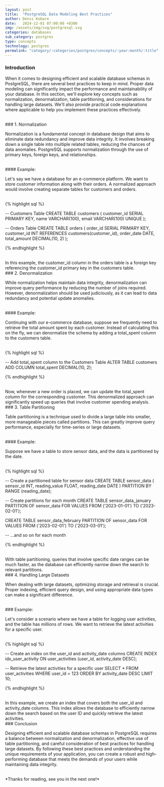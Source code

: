 ```yaml
---
layout: post
title:  "PostgreSQL Data Modeling Best Practices"
author: Denis Kobare
date:   2024-12-01 07:00:00 +0300
img: /assets/img/svg/postgresql.svg
categories: databases
sub_category: postgres
type: concepts
technology: postgres
permalink: "category/:categories/postgres/concepts/:year:month/:title"
---
```




### Introduction

When it comes to designing efficient and scalable database schemas in PostgreSQL, 
there are several best practices to keep in mind. Proper data modeling can 
significantly impact the performance and maintainability of your database. In 
this section, we'll explore key concepts such as normalization, denormalization, 
table partitioning, and considerations for handling large datasets. We'll also 
provide practical code explanations where applicable to help you implement these 
practices effectively.



<br>
### 1. Normalization

Normalization is a fundamental concept in database design that aims to eliminate 
data redundancy and improve data integrity. It involves breaking down a single 
table into multiple related tables, reducing the chances of data anomalies. 
PostgreSQL supports normalization through the use of primary keys, foreign keys, 
and relationships.


<br>
#### Example:

Let's say we have a database for an e-commerce platform. We want to store 
customer information along with their orders. A normalized approach would 
involve creating separate tables for customers and orders.

<br>
{% highlight sql %}

-- Customers Table
CREATE TABLE customers (
    customer_id SERIAL PRIMARY KEY,
    name VARCHAR(100),
    email VARCHAR(100) UNIQUE
);

-- Orders Table
CREATE TABLE orders (
    order_id SERIAL PRIMARY KEY,
    customer_id INT REFERENCES customers(customer_id),
    order_date DATE,
    total_amount DECIMAL(10, 2)
);

{% endhighlight %}

<br>
In this example, the <span class="badge">customer_id</span> column in the orders 
table is a foreign key referencing the <span class="badge">customer_id</span> 
primary key in the customers table.



<br>
### 2. Denormalization

While normalization helps maintain data integrity, denormalization can improve 
query performance by reducing the number of joins required. However, 
denormalization should be used judiciously, as it can lead to data redundancy 
and potential update anomalies.

<br>
#### Example:

Continuing with our e-commerce database, suppose we frequently need to retrieve 
the total amount spent by each customer. Instead of calculating this on the fly, 
we can denormalize the schema by adding a total_spent column to the customers table.

<br>
{% highlight sql %}

-- Add total_spent column to the Customers Table
ALTER TABLE customers ADD COLUMN total_spent DECIMAL(10, 2);

{% endhighlight %}

<br>
Now, whenever a new order is placed, we can update the total_spent column for 
the corresponding customer. This denormalized approach can significantly speed 
up queries that involve customer spending analysis.



<br>
### 3. Table Partitioning

Table partitioning is a technique used to divide a large table into smaller, 
more manageable pieces called partitions. This can greatly improve query 
performance, especially for time-series or large datasets.


<br>
#### Example:

Suppose we have a table to store sensor data, and the data is partitioned by the 
date.

<br>
{% highlight sql %}

-- Create a partitioned table for sensor data
CREATE TABLE sensor_data (
    sensor_id INT,
    reading_value FLOAT,
    reading_date DATE
) PARTITION BY RANGE (reading_date);

-- Create partitions for each month
CREATE TABLE sensor_data_january PARTITION OF sensor_data
    FOR VALUES FROM ('2023-01-01') TO ('2023-02-01');

CREATE TABLE sensor_data_february PARTITION OF sensor_data
    FOR VALUES FROM ('2023-02-01') TO ('2023-03-01');

-- ...and so on for each month

{% endhighlight %}


<br>
With table partitioning, queries that involve specific date ranges can be much 
faster, as the database can efficiently narrow down the search to relevant 
partitions.



<br>
### 4. Handling Large Datasets

When dealing with large datasets, optimizing storage and retrieval is crucial. 
Proper indexing, efficient query design, and using appropriate data types can 
make a significant difference.

<br>
### Example:

Let's consider a scenario where we have a table for logging user activities, and 
the table has millions of rows. We want to retrieve the latest activities for a 
specific user.

<br>
{% highlight sql %}

-- Create an index on the user_id and activity_date columns
CREATE INDEX idx_user_activity ON user_activities (user_id, activity_date DESC);

-- Retrieve the latest activities for a specific user
SELECT *
FROM user_activities
WHERE user_id = 123
ORDER BY activity_date DESC
LIMIT 10;

{% endhighlight %}

<br>
In this example, we create an index that covers both the 
<span class="badge">user_id</span> and <span class="badge">activity_date</span> 
columns. This index allows the database to efficiently narrow down the search 
based on the user ID and quickly retrieve the latest activities.



<br>
### Conclusion

Designing efficient and scalable database schemas in PostgreSQL requires a 
balance between normalization and denormalization, effective use of table 
partitioning, and careful consideration of best practices for handling large 
datasets. By following these best practices and understanding the unique 
requirements of your application, you can create a robust and high-performing 
database that meets the demands of your users while maintaining data integrity.



<br>
*Thanks for reading, see you in the next one!*
